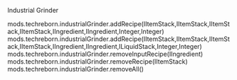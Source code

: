 Industrial Grinder

mods.techreborn.industrialGrinder.addRecipe(IItemStack,IItemStack,IItemStack,IItemStack,IIngredient,IIngredient,Integer,Integer)
mods.techreborn.industrialGrinder.addRecipe(IItemStack,IItemStack,IItemStack,IItemStack,IIngredient,IIngredient,ILiquidStack,Integer,Integer)
mods.techreborn.industrialGrinder.removeInputRecipe(IIngredient)
mods.techreborn.industrialGrinder.removeRecipe(IItemStack)
mods.techreborn.industrialGrinder.removeAll()
